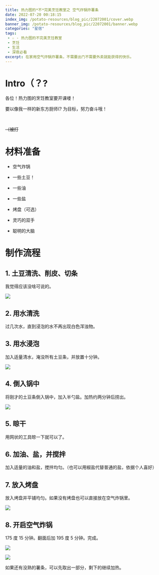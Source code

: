 ```yaml
---
title: 热力图的*不*完美烹饪教室之 空气炸锅炸薯条
date: 2022-07-20 00:18:15
index_img: /potato-resources/blog_pic/22072001/cover.webp
banner_img: /potato-resources/blog_pic/22072001/banner.webp
categories: "星宿"
tags:
 - ☆ - 热力图的不完美烹饪教室
 - 烹饪
 - 生活
 - 深夜必看
excerpt: 在家用空气炸锅炸薯条，不需要出门不需要外卖就能获得的快乐。
---
```

# Intro（？?

各位！热力图的烹饪教室要开课喽！

要以像我一样的新东方厨师(? 为目标，努力奋斗哦！

&nbsp;

~~（被打~~

# 材料准备

 - 空气炸锅

 - 一些土豆！

 - 一些油

 - 一些盐

 - 烤盘（可选）

 - 灵巧的双手

 - 聪明的大脑

# 制作流程
## 1. 土豆清洗、削皮、切条

我觉得应该没啥可说的。

![](/potato-resources/blog_pic/22072001/IMG_20220719_215842.webp)

## 2. 用水清洗
过几次水，直到浸泡的水不再出现白色浑浊物。

## 3. 用水浸泡
加入适量清水，淹没所有土豆条，并放置十分钟。

![](/potato-resources/blog_pic/22072001/IMG_20220719_220100.webp)

## 4. 倒入锅中
将刚才的土豆条倒入锅中，加入半勺盐。加热约两分钟后捞出。

![](/potato-resources/blog_pic/22072001/IMG_20220719_221419.webp)

## 5. 晾干

用网状的工具晾一下就可以了。

## 6. 加油、盐，并搅拌

加入适量的油和盐，搅拌均匀。（也可以用椒盐代替普通的盐，依据个人喜好）

## 7. 放入烤盘

放入烤盘并平铺均匀。如果没有烤盘也可以直接放在空气炸锅里。

![](/potato-resources/blog_pic/22072001/IMG_20220719_220339.webp)

## 8. 开启空气炸锅

175 度 15 分钟。翻面后加 195 度 5 分钟。完成。

![](/potato-resources/blog_pic/22072001/IMG_20220719_224613.webp)

![](/potato-resources/blog_pic/22072001/IMG_20220719_225246.webp)

如果还有没熟的薯条，可以先取出一部分，剩下的继续加热。
